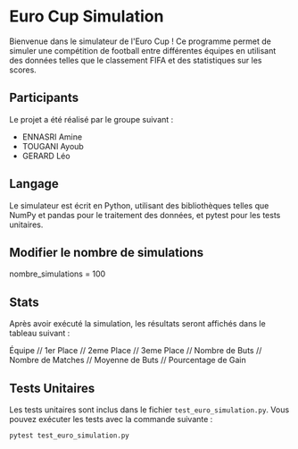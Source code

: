 # Euro Cup Simulation

Bienvenue dans le simulateur de l'Euro Cup ! Ce programme permet de simuler une compétition de football entre différentes équipes en utilisant des données telles que le classement FIFA et des statistiques sur les scores.

## Participants

Le projet a été réalisé par le groupe suivant :
- ENNASRI Amine
- TOUGANI Ayoub
- GERARD Léo

## Langage

Le simulateur est écrit en Python, utilisant des bibliothèques telles que NumPy et pandas pour le traitement des données, et pytest pour les tests unitaires.

## Modifier le nombre de simulations
nombre_simulations = 100

## Stats
Après avoir exécuté la simulation, les résultats seront affichés dans le tableau suivant :

Équipe // 1er Place // 2eme Place // 3eme Place // Nombre de Buts // Nombre de Matches // Moyenne de Buts // Pourcentage de Gain


## Tests Unitaires

Les tests unitaires sont inclus dans le fichier `test_euro_simulation.py`. Vous pouvez exécuter les tests avec la commande suivante :

```bash
pytest test_euro_simulation.py
